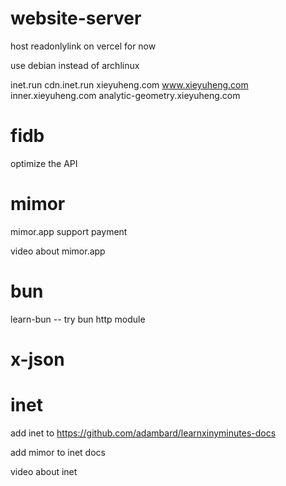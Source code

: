 # website-server

host readonlylink on vercel for now

use debian instead of archlinux

inet.run
cdn.inet.run
xieyuheng.com
www.xieyuheng.com
inner.xieyuheng.com
analytic-geometry.xieyuheng.com

# fidb

optimize the API

# mimor

mimor.app support payment

video about mimor.app

# bun

learn-bun -- try bun http module

# x-json

# inet

add inet to https://github.com/adambard/learnxinyminutes-docs

add mimor to inet docs

video about inet
